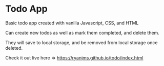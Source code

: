 # Todo App

Basic todo app created with vanilla Javascript, CSS, and HTML

Can create new todos as well as mark them completed, and delete them.

They will save to local storage, and be removed from local storage once deleted.

Check it out live here => https://ryanjms.github.io/todo/index.html
